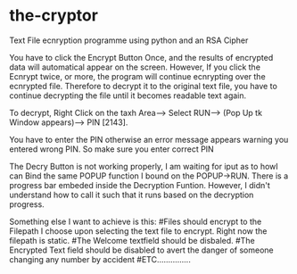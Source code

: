 # the-cryptor

Text File ecnryption programme using python and an RSA Cipher

You have to click the Encrypt Button Once, and the results of encrypted data will automatical appear on the screen. However, If you click the Ecnrypt twice, or more, the program will continue ecnrypting over the ecnrypted file. Therefore to decrypt it to the original text file, you have to continue decrypting the file until it becomes readable text again.

To decrypt, Right Click on the taxh Area--> Select RUN--> (Pop Up tk Window appears)--> PIN [2143].

You have to enter the PIN otherwise an error message appears warning you entered wrong PIN. So make sure you enter correct PIN

The Decry Button is not working properly, I am waiting for iput as to howI can Bind the same POPUP function I bound on the POPUP->RUN. 
There is a progress bar embeded inside the Decryption Funtion. However, I didn't understand how to call it such that it runs based on the decryption progress.

Something else I want to achieve is this: 
  #Files should encrypt to the Filepath I choose upon selecting the text file to encrypt. Right now the filepath is static.
  #The Welcome textfield should be disbaled.
  #The Encrypted Text field should be disabled to avert the danger of someone changing any number by accident
  #ETC...............


